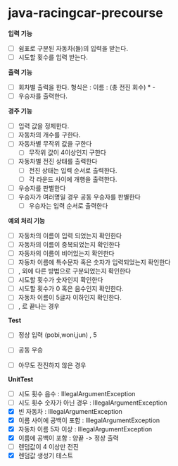 # java-racingcar-precourse

**입력 기능**

- [ ]  쉼표로 구분된 자동차(들)의 입력을 받는다.
- [ ]  시도할 횟수를 입력 받는다.

**출력 기능**

- [ ]  회차별 출력을 한다. 형식은 : 이름 : (총 전진 회수) * -
- [ ]  우승자를 출력한다.

**경주 기능**

- [ ]  입력 값을 정제한다.
- [ ]  자동차의 개수를 구한다.
- [ ]  자동차별 무작위 값을 구한다
    - [ ]  무작위 값이 4이상인지 구한다
- [ ]  자동차별 전진 상태를 출력한다
    - [ ]  전진 상태는 입력 순서로 출력한다.
    - [ ]  각 라운드 사이에 개행을 출력한다.
- [ ]  우승자를 판별한다
- [ ]  우승자가 여러명일 경우 공동 우승자를 판별한다
    - [ ]  우승자는 입력 순서로 출력한다

**예외 처리 기능**

- [ ]  자동차의 이름이 입력 되었는지 확인한다
- [ ]  자동차의 이름이 중복되었는지 확인한다
- [ ]  자동차의 이름이 비어있는지 확인한다
- [ ]  자동차 이름에 특수문자 혹은 숫자가 입력되었는지 확인한다
- [ ]  , 외에 다른 방법으로 구분되었는지 확인한다
- [ ]  시도할 횟수가 숫자인지 확인한다
- [ ]  시도할 횟수가 0 혹은 음수인지 확인한다.
- [ ]  자동차 이름이 5글자 이하인지 확인한다.
- [ ] , 로 끝나는 경우

**Test**
- [ ] 정상 입력 (pobi,woni,jun) , 5
- [ ] 공동 우승 
- [ ] 아무도 전진하지 않은 경우 



**UnitTest**
- [ ] 시도 횟수 음수 : IllegalArgumentException
- [ ] 시도 횟수 숫자가 아닌 경우 : IllegalArgumentException
- [x] 빈 자동차 : IllegalArgumentException
- [x] 이름 사이에 공백이 포함 : IllegalArgumentException
- [x] 자동차 이름 5자 이상 : IllegalArgumentException
- [x] 이름에 공백이 포함 : 양끝 -> 정상 출력
- [ ] 렌덤값이 4 이상만 전진
- [x] 렌덤값 생성기 테스트